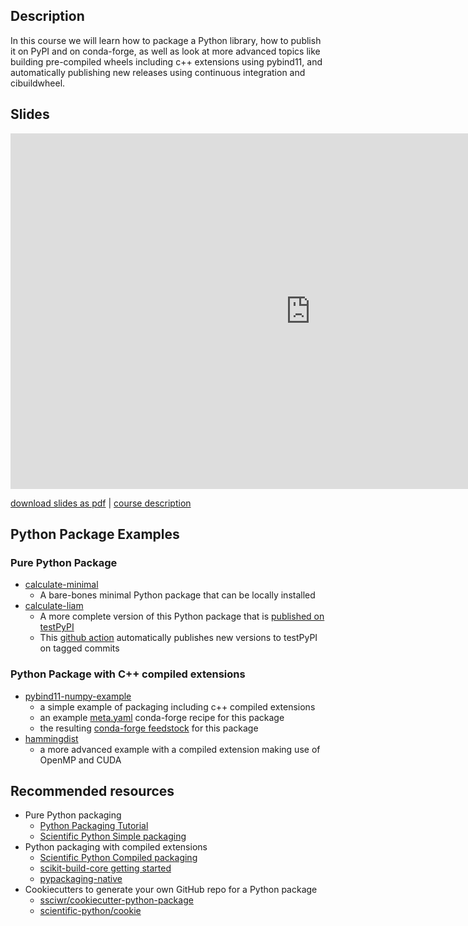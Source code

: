 ## Description

In this course we will learn how to package a Python library, how to publish it on PyPI and on conda-forge, as well as look at more advanced topics like building pre-compiled wheels including c++ extensions using pybind11, and automatically publishing new releases using continuous integration and cibuildwheel.

## Slides

<iframe src="https://docs.google.com/presentation/d/e/2PACX-1vT_Vn29jIR56s5mhC05Gasn3krbcw89fmG9TFEDn4Etmd5VhswnmdA0A8v5Z1aVqpvJtiUuvJSn7GDZ/embed?start=false&loop=false&delayms=3000" frameborder="0" width="960" height="569" allowfullscreen="true" mozallowfullscreen="true" webkitallowfullscreen="true"></iframe>

[download slides as pdf](https://github.com/ssciwr/python-packaging/raw/main/docs/slides/slides.pdf) | [course description](https://www.ssc.uni-heidelberg.de/en/compact-course-python-packaging)

## Python Package Examples

### Pure Python Package

- [calculate-minimal](https://github.com/ssciwr/python-packaging/tree/main/calculate-minimal)
  - A bare-bones minimal Python package that can be locally installed
- [calculate-liam](https://github.com/ssciwr/python-packaging/tree/main/calculate-liam)
  - A more complete version of this Python package that is [published on testPyPI](https://test.pypi.org/project/calculate-liam)
  - This [github action](https://github.com/ssciwr/python-packaging/blob/main/.github/workflows/pypi.yml) automatically publishes new versions to testPyPI on tagged commits

### Python Package with C++ compiled extensions

- [pybind11-numpy-example](https://github.com/ssciwr/pybind11-numpy-example)
  - a simple example of packaging including c++ compiled extensions
  - an example [meta.yaml](https://github.com/conda-forge/staged-recipes/pull/25040/files) conda-forge recipe for this package
  - the resulting [conda-forge feedstock](https://github.com/conda-forge/pybind11-numpy-example-feedstock) for this package
- [hammingdist](https://github.com/ssciwr/hammingdist)
  - a more advanced example with a compiled extension making use of OpenMP and CUDA

## Recommended resources

- Pure Python packaging
  - [Python Packaging Tutorial](https://packaging.python.org/en/latest/tutorials/packaging-projects)
  - [Scientific Python Simple packaging](https://learn.scientific-python.org/development/guides/packaging-simple)
- Python packaging with compiled extensions
  - [Scientific Python Compiled packaging](https://learn.scientific-python.org/development/guides/packaging-compiled)
  - [scikit-build-core getting started](https://scikit-build-core.readthedocs.io/en/latest/getting_started.html)
  - [pypackaging-native](https://pypackaging-native.github.io/)
- Cookiecutters to generate your own GitHub repo for a Python package
  - [ssciwr/cookiecutter-python-package](https://github.com/ssciwr/cookiecutter-python-package)
  - [scientific-python/cookie](https://github.com/scientific-python/cookie)
